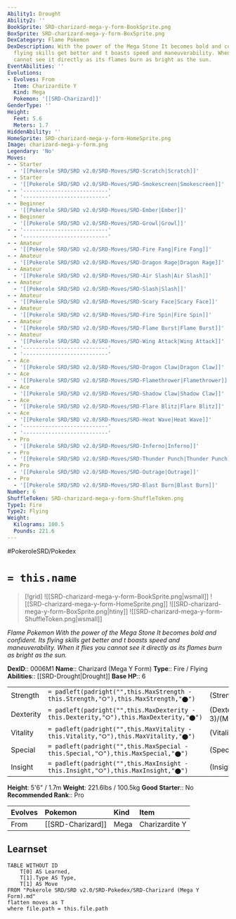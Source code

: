 ```yaml
---
Ability1: Drought
Ability2: ''
BookSprite: SRD-charizard-mega-y-form-BookSprite.png
BoxSprite: SRD-charizard-mega-y-form-BoxSprite.png
DexCategory: Flame Pokemon
DexDescription: With the power of the Mega Stone It becomes bold and confident. Its
  flying skills get better and t boasts speed and maneuverability. When it flies you
  cannot see it directly as its flames burn as bright as the sun.
EventAbilities: ''
Evolutions:
- Evolves: From
  Item: Charizardite Y
  Kind: Mega
  Pokemon: '[[SRD-Charizard]]'
GenderType: ''
Height:
  Feet: 5.6
  Meters: 1.7
HiddenAbility: ''
HomeSprite: SRD-charizard-mega-y-form-HomeSprite.png
Image: charizard-mega-y-form.png
Legendary: 'No'
Moves:
- - Starter
  - '[[Pokerole SRD/SRD v2.0/SRD-Moves/SRD-Scratch|Scratch]]'
- - Starter
  - '[[Pokerole SRD/SRD v2.0/SRD-Moves/SRD-Smokescreen|Smokescreen]]'
- - '---------------------------'
  - '---------------------------'
- - Beginner
  - '[[Pokerole SRD/SRD v2.0/SRD-Moves/SRD-Ember|Ember]]'
- - Beginner
  - '[[Pokerole SRD/SRD v2.0/SRD-Moves/SRD-Growl|Growl]]'
- - '---------------------------'
  - '---------------------------'
- - Amateur
  - '[[Pokerole SRD/SRD v2.0/SRD-Moves/SRD-Fire Fang|Fire Fang]]'
- - Amateur
  - '[[Pokerole SRD/SRD v2.0/SRD-Moves/SRD-Dragon Rage|Dragon Rage]]'
- - Amateur
  - '[[Pokerole SRD/SRD v2.0/SRD-Moves/SRD-Air Slash|Air Slash]]'
- - Amateur
  - '[[Pokerole SRD/SRD v2.0/SRD-Moves/SRD-Slash|Slash]]'
- - Amateur
  - '[[Pokerole SRD/SRD v2.0/SRD-Moves/SRD-Scary Face|Scary Face]]'
- - Amateur
  - '[[Pokerole SRD/SRD v2.0/SRD-Moves/SRD-Fire Spin|Fire Spin]]'
- - Amateur
  - '[[Pokerole SRD/SRD v2.0/SRD-Moves/SRD-Flame Burst|Flame Burst]]'
- - Amateur
  - '[[Pokerole SRD/SRD v2.0/SRD-Moves/SRD-Wing Attack|Wing Attack]]'
- - '---------------------------'
  - '---------------------------'
- - Ace
  - '[[Pokerole SRD/SRD v2.0/SRD-Moves/SRD-Dragon Claw|Dragon Claw]]'
- - Ace
  - '[[Pokerole SRD/SRD v2.0/SRD-Moves/SRD-Flamethrower|Flamethrower]]'
- - Ace
  - '[[Pokerole SRD/SRD v2.0/SRD-Moves/SRD-Shadow Claw|Shadow Claw]]'
- - Ace
  - '[[Pokerole SRD/SRD v2.0/SRD-Moves/SRD-Flare Blitz|Flare Blitz]]'
- - Ace
  - '[[Pokerole SRD/SRD v2.0/SRD-Moves/SRD-Heat Wave|Heat Wave]]'
- - '---------------------------'
  - '---------------------------'
- - Pro
  - '[[Pokerole SRD/SRD v2.0/SRD-Moves/SRD-Inferno|Inferno]]'
- - Pro
  - '[[Pokerole SRD/SRD v2.0/SRD-Moves/SRD-Thunder Punch|Thunder Punch]]'
- - Pro
  - '[[Pokerole SRD/SRD v2.0/SRD-Moves/SRD-Outrage|Outrage]]'
- - Pro
  - '[[Pokerole SRD/SRD v2.0/SRD-Moves/SRD-Blast Burn|Blast Burn]]'
Number: 6
ShuffleToken: SRD-charizard-mega-y-form-ShuffleToken.png
Type1: Fire
Type2: Flying
Weight:
  Kilograms: 100.5
  Pounds: 221.6
---
```


#PokeroleSRD/Pokedex

# `= this.name`

> [!grid]
> ![[SRD-charizard-mega-y-form-BookSprite.png|wsmall]]
> ![[SRD-charizard-mega-y-form-HomeSprite.png]]
> ![[SRD-charizard-mega-y-form-BoxSprite.png|htiny]]
> ![[SRD-charizard-mega-y-form-ShuffleToken.png|wsmall]]


*Flame Pokemon*
*With the power of the Mega Stone It becomes bold and confident. Its flying skills get better and t boasts speed and maneuverability. When it flies you cannot see it directly as its flames burn as bright as the sun.*

**DexID**:: 0006M1
**Name**:: Charizard (Mega Y Form)
**Type**:: Fire / Flying
**Abilities**:: [[SRD-Drought|Drought]]
**Base HP**:: 6

|           |                                                                                        |                                          |
| --------- | -------------------------------------------------------------------------------------- | ---------------------------------------- |
| Strength  | `= padleft(padright("",this.MaxStrength - this.Strength,"⭘"),this.MaxStrength,"⬤")`    | (Strength::3)/(MaxStrength::6)   |
| Dexterity | `= padleft(padright("",this.MaxDexterity - this.Dexterity,"⭘"),this.MaxDexterity,"⬤")` | (Dexterity:: 3)/(MaxDexterity::6) |
| Vitality  | `= padleft(padright("",this.MaxVitality - this.Vitality,"⭘"),this.MaxVitality,"⬤")`    | (Vitality::2)/(MaxVitality::5)   |
| Special   | `= padleft(padright("",this.MaxSpecial - this.Special,"⭘"),this.MaxSpecial,"⬤")`       | (Special::4)/(MaxSpecial::8)     |
| Insight   | `= padleft(padright("",this.MaxInsight - this.Insight,"⭘"),this.MaxInsight,"⬤")`       | (Insight::3)/(MaxInsight::6)     |

**Height**: 5'6" / 1.7m
**Weight**: 221.6lbs / 100.5kg
**Good Starter**:: No
**Recommended Rank**:: Pro

| Evolves   | Pokemon           | Kind   | Item           |
|:----------|:------------------|:-------|:---------------|
| From      | [[SRD-Charizard]] | Mega   | Charizardite Y |

## Learnset

```dataview
TABLE WITHOUT ID
    T[0] AS Learned,
    T[1].Type AS Type,
    T[1] AS Move
FROM "Pokerole SRD/SRD v2.0/SRD-Pokedex/SRD-Charizard (Mega Y Form).md"
flatten moves as T
where file.path = this.file.path
```
